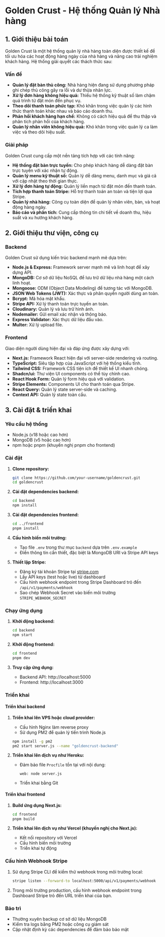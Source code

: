 # Golden Crust - Hệ thống Quản lý Nhà hàng

## 1. Giới thiệu bài toán

Golden Crust là một hệ thống quản lý nhà hàng toàn diện được thiết kế để tối ưu hóa các hoạt động hàng ngày của nhà hàng và nâng cao trải nghiệm khách hàng. Hệ thống giải quyết các thách thức sau:

### Vấn đề

- **Quản lý đặt bàn thủ công:** Nhà hàng hiện đang sử dụng phương pháp ghi chép thủ công gây ra lỗi và dư thừa nhân lực.
- **Xử lý đơn hàng không hiệu quả:** Thiếu hệ thống kỹ thuật số làm chậm quá trình từ đặt món đến phục vụ.
- **Theo dõi thanh toán phức tạp:** Khó khăn trong việc quản lý các hình thức thanh toán khác nhau và báo cáo doanh thu.
- **Phản hồi khách hàng hạn chế:** Không có cách hiệu quả để thu thập và phân tích phản hồi của khách hàng.
- **Quản lý nhân viên không hiệu quả:** Khó khăn trong việc quản lý ca làm việc và theo dõi hiệu suất.

### Giải pháp

Golden Crust cung cấp một nền tảng tích hợp với các tính năng:

- **Hệ thống đặt bàn trực tuyến:** Cho phép khách hàng dễ dàng đặt bàn trực tuyến với xác nhận tự động.
- **Quản lý menu kỹ thuật số:** Quản lý dễ dàng menu, danh mục và giá cả với cập nhật theo thời gian thực.
- **Xử lý đơn hàng tự động:** Quản lý liền mạch từ đặt món đến thanh toán.
- **Tích hợp thanh toán Stripe:** Hỗ trợ thanh toán an toàn và tiện lợi qua Stripe.
- **Quản lý nhà hàng:** Công cụ toàn diện để quản lý nhân viên, bàn, và hoạt động hàng ngày.
- **Báo cáo và phân tích:** Cung cấp thông tin chi tiết về doanh thu, hiệu suất và xu hướng khách hàng.

## 2. Giới thiệu thư viện, công cụ

### Backend

Golden Crust sử dụng kiến trúc backend mạnh mẽ dựa trên:

- **Node.js & Express:** Framework server mạnh mẽ và linh hoạt để xây dựng API.
- **MongoDB:** Cơ sở dữ liệu NoSQL để lưu trữ dữ liệu nhà hàng một cách linh hoạt.
- **Mongoose:** ODM (Object Data Modeling) để tương tác với MongoDB.
- **JSON Web Tokens (JWT):** Xác thực và phân quyền người dùng an toàn.
- **Bcrypt:** Mã hóa mật khẩu.
- **Stripe API:** Xử lý thanh toán trực tuyến an toàn.
- **Cloudinary:** Quản lý và lưu trữ hình ảnh.
- **Nodemailer:** Gửi email xác nhận và thông báo.
- **Express Validator:** Xác thực dữ liệu đầu vào.
- **Multer:** Xử lý upload file.

### Frontend

Giao diện người dùng hiện đại và đáp ứng được xây dựng với:

- **Next.js:** Framework React hiện đại với server-side rendering và routing.
- **TypeScript:** Siêu tập hợp của JavaScript với hệ thống kiểu tĩnh.
- **Tailwind CSS:** Framework CSS tiện ích để thiết kế UI nhanh chóng.
- **Shadcn/ui:** Thư viện UI components có thể tùy chỉnh cao.
- **React Hook Form:** Quản lý form hiệu quả với validation.
- **Stripe Elements:** Components UI cho thanh toán qua Stripe.
- **React Query:** Quản lý state server-side và caching.
- **Context API:** Quản lý state toàn cầu.

## 3. Cài đặt & triển khai

### Yêu cầu hệ thống

- Node.js (v18 hoặc cao hơn)
- MongoDB (v5 hoặc cao hơn)
- npm hoặc pnpm (khuyến nghị pnpm cho frontend)

### Cài đặt

1. **Clone repository:**
   ```bash
   git clone https://github.com/your-username/goldencrust.git
   cd goldencrust
   ```

2. **Cài đặt dependencies backend:**
   ```bash
   cd backend
   npm install
   ```

3. **Cài đặt dependencies frontend:**
   ```bash
   cd ../frontend
   pnpm install
   ```

4. **Cấu hình biến môi trường:**
   - Tạo file `.env` trong thư mục `backend` dựa trên `.env.example`
   - Điền thông tin cần thiết, đặc biệt là MongoDB URI và Stripe API keys

5. **Thiết lập Stripe:**
   - Đăng ký tài khoản Stripe tại [stripe.com](https://stripe.com)
   - Lấy API keys (test hoặc live) từ dashboard
   - Cấu hình webhook endpoint trong Stripe Dashboard trỏ đến `/api/v1/payments/webhook`
   - Sao chép Webhook Secret vào biến môi trường `STRIPE_WEBHOOK_SECRET`

### Chạy ứng dụng

1. **Khởi động backend:**
   ```bash
   cd backend
   npm start
   ```

2. **Khởi động frontend:**
   ```bash
   cd frontend
   pnpm dev
   ```

3. **Truy cập ứng dụng:**
   - Backend API: http://localhost:5000
   - Frontend: http://localhost:3000

### Triển khai

#### Triển khai backend

1. **Triển khai lên VPS hoặc cloud provider:**
   - Cấu hình Nginx làm reverse proxy
   - Sử dụng PM2 để quản lý tiến trình Node.js

   ```bash
   npm install -g pm2
   pm2 start server.js --name "goldencrust-backend"
   ```

2. **Triển khai lên dịch vụ như Heroku:**
   - Đảm bảo file `Procfile` tồn tại với nội dung:
     ```
     web: node server.js
     ```
   - Triển khai bằng Git

#### Triển khai frontend

1. **Build ứng dụng Next.js:**
   ```bash
   cd frontend
   pnpm build
   ```

2. **Triển khai lên dịch vụ như Vercel (khuyến nghị cho Next.js):**
   - Kết nối repository với Vercel
   - Cấu hình biến môi trường
   - Triển khai tự động

### Cấu hình Webhook Stripe

1. Sử dụng Stripe CLI để kiểm thử webhook trong môi trường local:
   ```bash
   stripe listen --forward-to localhost:5000/api/v1/payments/webhook
   ```

2. Trong môi trường production, cấu hình webhook endpoint trong Dashboard Stripe trỏ đến URL triển khai của bạn.

### Bảo trì

- Thường xuyên backup cơ sở dữ liệu MongoDB
- Kiểm tra logs bằng PM2 hoặc công cụ giám sát
- Cập nhật định kỳ các dependencies để đảm bảo bảo mật
